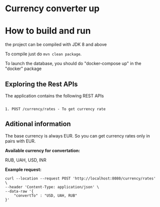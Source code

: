 # Currency converter up

# How to build and run

the project can be compiled with JDK 8 and above 

To compile just do `mvn clean package`.

To launch the database, you should do "docker-compose up" in the "docker" package


## Exploring the Rest APIs

The application contains the following REST APIs

```

1. POST /currency/rates - To get currency rate

```

## Aditional information

The base currency is always EUR. So you can get currency rates only in pairs with EUR.

**Available currency for convertation:**

RUB, UAH, USD, INR

**Example request:**

```
curl --location --request POST 'http://localhost:8080/currency/rates' \
--header 'Content-Type: application/json' \
--data-raw '{
    "convertTo" : "USD, UAH, RUB"
}'
```
